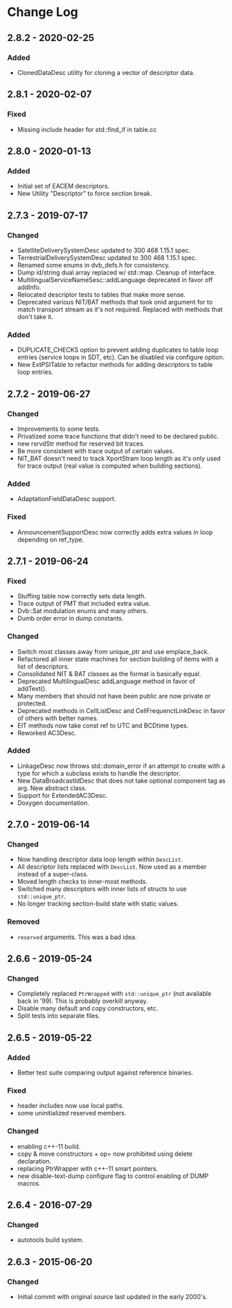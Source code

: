 # Change Log

## 2.8.2 - 2020-02-25
### Added
* ClonedDataDesc utility for cloning a vector of descriptor data.

## 2.8.1 - 2020-02-07
### Fixed
* Missing include header for std::find_if in table.cc

## 2.8.0 - 2020-01-13
### Added
* Initial set of EACEM descriptors.
* New Utility "Descriptor" to force section break.

## 2.7.3 - 2019-07-17
### Changed
* SatelliteDeliverySystemDesc updated to 300 468 1.15.1 spec.
* TerrestrialDeliverySystemDesc updated to 300 468 1.15.1 spec.
* Renamed some enums in dvb_defs.h for consistency.
* Dump id/string dual array replaced w/ std::map. Cleanup of interface.
* MultilingualServiceNameSesc::addLanguage deprecated in favor off
  addInfo.
* Relocated descriptor tests to tables that make more sense.
* Deprecated various NIT/BAT methods that took onid argument for to
  match transport stream as it's not required. Replaced with methods
  that don't take it.

### Added
* DUPLICATE_CHECKS option to prevent adding duplicates to table loop
  entries (service loops in SDT, etc). Can be disabled via configure
  option.
* New ExtPSITable to refactor methods for adding descriptors to table
  loop entries.

## 2.7.2 - 2019-06-27
### Changed
* Improvements to some tests.
* Privatized some trace functions that didn't need to be declared
  public.
* new rsrvdStr method for reserved bit traces.
* Be more consistent with trace output of certain values.
* NIT_BAT doesn't need to track XportStram loop length as it's only
  used for trace output (real value is computed when building
  sections).

### Added
* AdaptationFieldDataDesc support.

### Fixed
* AnnouncementSupportDesc now correctly adds extra values in loop
  depending on ref_type.


## 2.7.1 - 2019-06-24
### Fixed
* Stuffing table now correctly sets data length.
* Trace output of PMT that included extra value.
* Dvb::Sat modulation enums and many others.
* Dumb order error in dump constants.

### Changed
* Switch most classes away from unique_ptr and use emplace_back.
* Refactored all inner state machines for section building of items
  with a list of descriptors.
* Consolidated NIT & BAT classes as the format is basically equal.
* Deprecated MultilingualDesc addLanguage method in favor of
  addText().
* Many members that should not have been public are now private or
  protected.
* Deprecated methods in CellListDesc and CellFrequenctLinkDesc in
  favor of others with better names.
* EIT methods now take const ref to UTC and BCDtime types.
* Reworked AC3Desc.

### Added
* LinkageDesc now throws std::domain_error if an attempt to create
  with a type for which a subclass exists to handle the descriptor.
* New DataBroadcastIdDesc that does not take optional component tag as
  arg. New abstract class.
* Support for ExtendedAC3Desc.
* Doxygen documentation.

## 2.7.0 - 2019-06-14
### Changed
* Now handling descriptor data loop length within `DescList`.
* All descriptor lists replaced with `DescList`. Now used as a member
  instead of a super-class.
* Moved length checks to inner-most methods.
* Switched many descriptors with inner lists of structs to use
  `std::unique_ptr`.
* No longer tracking section-build state with static values.

### Removed
* `reserved` arguments. This was a bad idea.

## 2.6.6 - 2019-05-24
### Changed
* Completely replaced `PtrWrapped` with `std::unique_ptr` (not available
  back in '99). This is probably overkill anyway.
* Disable many default and copy constructors, etc.
* Split tests into separate files.

## 2.6.5 - 2019-05-22
### Added
* Better test suite comparing output against reference binaries.

### Fixed
* header includes now use local paths.
* some uninitialized reserved members.

### Changed
* enabling c++-11 build.
* copy & move constructors + op= now prohibited using delete declaration.
* replacing PtrWrapper with c++-11 smart pointers.
* new disable-text-dump configure flag to control enabling of DUMP macros.

## 2.6.4 - 2016-07-29
### Changed
* autotools build system.

## 2.6.3 - 2015-06-20
### Changed
* Initial commit with original source last updated in the early
  2000's.
